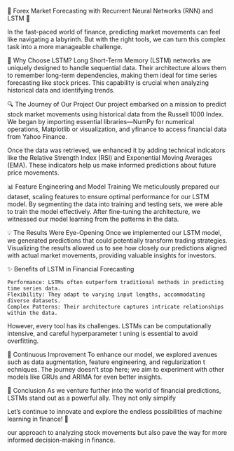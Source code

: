 🌟 Forex Market Forecasting with Recurrent Neural Networks (RNN) and LSTM 🌟 

In the fast-paced world of finance, predicting market movements can feel like navigating a 
labyrinth. But with the right tools, we can turn this complex task into a more manageable challenge.

🚀 Why Choose LSTM?
Long Short-Term Memory (LSTM) networks are uniquely designed to handle sequential data. 
Their architecture allows them to remember long-term dependencies, making them ideal for 
time series forecasting like stock prices. This capability is crucial when analyzing historical 
data and identifying trends.

🔍 The Journey of Our Project
Our project embarked on a mission to predict stock market movements using historical data from the 
Russell 1000 Index. We began by importing essential libraries—NumPy for numerical operations, Matplotlib 
or visualization, and yfinance to access financial data from Yahoo Finance.

Once the data was retrieved, we enhanced it by adding technical indicators like the Relative Strength 
Index (RSI) and Exponential Moving Averages (EMA). These indicators help us make informed predictions 
about future price movements.

📊 Feature Engineering and Model Training
We meticulously prepared our dataset, scaling features to ensure optimal performance for our LSTM model. 
By segmenting the data into training and testing sets, we were able to train the model effectively. After 
fine-tuning the architecture, we witnessed our model learning from the patterns in the data.

💡 The Results Were Eye-Opening
Once we implemented our LSTM model, we generated predictions that could potentially transform trading 
strategies. Visualizing the results allowed us to see how closely our predictions aligned with actual 
market movements, providing valuable insights for investors.

✨ Benefits of LSTM in Financial Forecasting

    Performance: LSTMs often outperform traditional methods in predicting time series data.
    Flexibility: They adapt to varying input lengths, accommodating diverse datasets.
    Complex Patterns: Their architecture captures intricate relationships within the data.

However, every tool has its challenges. LSTMs can be computationally intensive, and careful hyperparameter t
uning is essential to avoid overfitting.

🌱 Continuous Improvement
To enhance our model, we explored avenues such as data augmentation, feature engineering, and regularization t
echniques. The journey doesn’t stop here; we aim to experiment with other models like GRUs and ARIMA for even better insights.

🔗 Conclusion
As we venture further into the world of financial predictions, LSTMs stand out as a powerful ally. They not only simplify 

Let’s continue to innovate and explore the endless possibilities of machine learning in finance! 💪




our approach to analyzing stock movements but also pave the way for more informed decision-making in finance.
